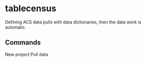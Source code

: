 # tablecensus

Defining ACS data pulls with data dictionaries, then the data work is automatic.


## Commands

New project
Pull data

